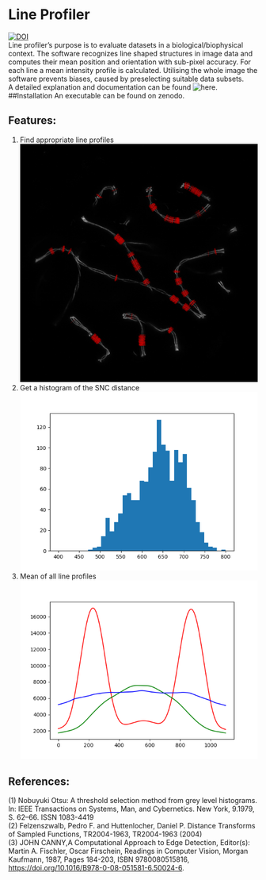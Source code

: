 # Line Profiler
[![DOI](https://zenodo.org/badge/DOI/10.5281/zenodo.2643214.svg)](https://doi.org/10.5281/zenodo.2643214) <br />
Line profiler’s purpose is to evaluate datasets in a biological/biophysical context. The software recognizes line shaped structures in image data and computes their mean position and orientation with sub-pixel accuracy. For each line a mean intensity profile is calculated. Utilising the whole image the software prevents biases, caused by preselecting suitable data subsets. <br />
A detailed explanation and documentation can be found ![here](https://line-profiler.readthedocs.io/en/latest/).
##Installation
An executable can be found on zenodo.
## Features:
1. Find appropriate line profiles <br />
![alt text](https://github.com/super-resolution/line_profiler/blob/master/images/MIP.png)
2. Get a histogram of the SNC distance <br />
![alt text](https://github.com/super-resolution/line_profiler/blob/master/images/Histogram.png)
3. Mean of all line profiles <br />
![alt text](https://github.com/super-resolution/line_profiler/blob/master/images/profiles.png)

## References:
(1) Nobuyuki Otsu: A threshold selection method from grey level histograms. In: IEEE Transactions on Systems, Man, and Cybernetics. New York, 9.1979, S. 62–66. ISSN 1083-4419 <br />
(2) Felzenszwalb, Pedro F. and Huttenlocher, Daniel P. Distance Transforms of Sampled Functions, TR2004-1963, TR2004-1963 (2004) <br />
(3) JOHN CANNY,A Computational Approach to Edge Detection, Editor(s): Martin A. Fischler, Oscar Firschein, Readings in Computer Vision, Morgan Kaufmann, 1987, Pages 184-203, ISBN 9780080515816, https://doi.org/10.1016/B978-0-08-051581-6.50024-6. <br />

